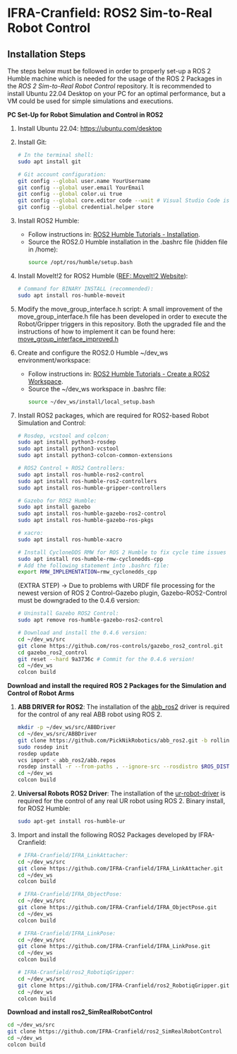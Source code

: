 # IFRA-Cranfield: ROS2 Sim-to-Real Robot Control

## Installation Steps

The steps below must be followed in order to properly set-up a ROS 2 Humble machine which is needed for the usage of the ROS 2 Packages in the _ROS 2 Sim-to-Real Robot Control_ repository. It is recommended to install Ubuntu 22.04 Desktop on your PC for an optimal performance, but a VM could be used for simple simulations and executions.

__PC Set-Up for Robot Simulation and Control in ROS2__

1. Install Ubuntu 22.04: https://ubuntu.com/desktop

2. Install Git:

    ```sh
    # In the terminal shell:
    sudo apt install git

    # Git account configuration:
    git config --global user.name YourUsername
    git config --global user.email YourEmail
    git config --global color.ui true
    git config --global core.editor code --wait # Visual Studio Code is recommended.
    git config --global credential.helper store
    ```

3. Install ROS2 Humble:
    - Follow instructions in: [ROS2 Humble Tutorials - Installation](https://docs.ros.org/en/humble/Installation/Ubuntu-Install-Debians.html).
    - Source the ROS2.0 Humble installation in the .bashrc file (hidden file in /home):
        ```sh
        source /opt/ros/humble/setup.bash
        ```

4. Install MoveIt!2 for ROS2 Humble ([REF: MoveIt!2 Website](https://moveit.picknik.ai/humble/index.html)):

    ```sh
    # Command for BINARY INSTALL (recommended):
    sudo apt install ros-humble-moveit
    ```

5. Modify the move_group_interface.h script: A small improvement of the move_group_interface.h file has been developed in order to execute the Robot/Gripper triggers in this repository. Both the upgraded file and the instructions of how to implement it can be found here: [move_group_interface_improved.h](https://github.com/IFRA-Cranfield/ros2_SimRealRobotControl/tree/humble/include)

6. Create and configure the ROS2.0 Humble ~/dev_ws environment/workspace:
    - Follow instructions in: [ROS2 Humble Tutorials - Create a ROS2 Workspace](https://docs.ros.org/en/humble/Tutorials/Beginner-Client-Libraries/Creating-A-Workspace/Creating-A-Workspace.html).
    - Source the ~/dev_ws workspace in .bashrc file:
        ```sh
        source ~/dev_ws/install/local_setup.bash
        ```

7. Install ROS2 packages, which are required for ROS2-based Robot Simulation and Control:

    ```sh
    # Rosdep, vcstool and colcon:
    sudo apt install python3-rosdep
    sudo apt install python3-vcstool
    sudo apt install python3-colcon-common-extensions

    # ROS2 Control + ROS2 Controllers:
    sudo apt install ros-humble-ros2-control
    sudo apt install ros-humble-ros2-controllers
    sudo apt install ros-humble-gripper-controllers

    # Gazebo for ROS2 Humble:
    sudo apt install gazebo
    sudo apt install ros-humble-gazebo-ros2-control
    sudo apt install ros-humble-gazebo-ros-pkgs

    # xacro:
    sudo apt install ros-humble-xacro

    # Install CycloneDDS RMW for ROS 2 Humble to fix cycle time issues in humble-moveit (temporary fix):
    sudo apt install ros-humble-rmw-cyclonedds-cpp 
    # Add the following statement into .bashrc file: 
    export RMW_IMPLEMENTATION=rmw_cyclonedds_cpp
    ```   

    (EXTRA STEP) -> Due to problems with URDF file processing for the newest version of ROS 2 Control-Gazebo plugin, Gazebo-ROS2-Control must be downgraded to the 0.4.6 version:

    ```sh
    # Uninstall Gazebo ROS2 Control:
    sudo apt remove ros-humble-gazebo-ros2-control

    # Download and install the 0.4.6 version:
    cd ~/dev_ws/src
    git clone https://github.com/ros-controls/gazebo_ros2_control.git
    cd gazebo_ros2_control
    git reset --hard 9a3736c # Commit for the 0.4.6 version!
    cd ~/dev_ws
    colcon build
    ``` 

__Download and install the required ROS 2 Packages for the Simulation and Control of Robot Arms__

1. __ABB DRIVER for ROS2__: The installation of the [abb_ros2](https://github.com/PickNikRobotics/abb_ros2) driver is required for the control of any real ABB robot using ROS 2.

    ```sh
    mkdir -p ~/dev_ws/src/ABBDriver
    cd ~/dev_ws/src/ABBDriver
    git clone https://github.com/PickNikRobotics/abb_ros2.git -b rolling
    sudo rosdep init
    rosdep update
    vcs import < abb_ros2/abb.repos
    rosdep install -r --from-paths . --ignore-src --rosdistro $ROS_DISTRO -y
    cd ~/dev_ws
    colcon build
    ```

2. __Universal Robots ROS2 Driver__: The installation of the [ur-robot-driver](https://github.com/UniversalRobots/Universal_Robots_ROS2_Driver) is required for the control of any real UR robot using ROS 2. Binary install, for ROS2 Humble:

    ```sh
    sudo apt-get install ros-humble-ur
    ```

3. Import and install the following ROS2 Packages developed by IFRA-Cranfield:

    ```sh
    # IFRA-Cranfield/IFRA_LinkAttacher:
    cd ~/dev_ws/src
    git clone https://github.com/IFRA-Cranfield/IFRA_LinkAttacher.git
    cd ~/dev_ws
    colcon build
    
    # IFRA-Cranfield/IFRA_ObjectPose:
    cd ~/dev_ws/src
    git clone https://github.com/IFRA-Cranfield/IFRA_ObjectPose.git
    cd ~/dev_ws
    colcon build

    # IFRA-Cranfield/IFRA_LinkPose:
    cd ~/dev_ws/src
    git clone https://github.com/IFRA-Cranfield/IFRA_LinkPose.git
    cd ~/dev_ws
    colcon build

    # IFRA-Cranfield/ros2_RobotiqGripper:
    cd ~/dev_ws/src
    git clone https://github.com/IFRA-Cranfield/ros2_RobotiqGripper.git
    cd ~/dev_ws
    colcon build
    ```

__Download and install ros2_SimRealRobotControl__

```sh
cd ~/dev_ws/src
git clone https://github.com/IFRA-Cranfield/ros2_SimRealRobotControl
cd ~/dev_ws
colcon build
```   